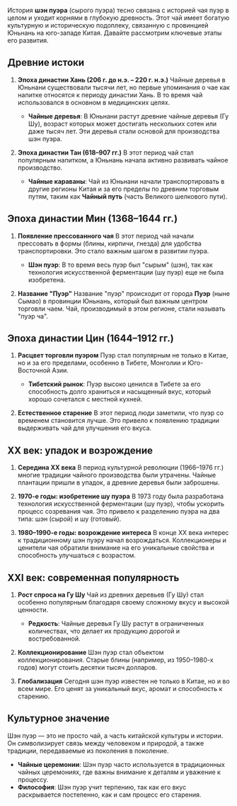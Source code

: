 История **шэн пуэра** (сырого пуэра) тесно связана с историей чая пуэр в целом и уходит корнями в глубокую древность. Этот чай имеет богатую культурную и историческую подоплеку, связанную с провинцией Юньнань на юго-западе Китая. Давайте рассмотрим ключевые этапы его развития.

## Древние истоки

1. **Эпоха династии Хань (206 г. до н.э. – 220 г. н.э.)**
   Чайные деревья в Юньнани существовали тысячи лет, но первые упоминания о чае как напитке относятся к периоду династии Хань. В то время чай использовался в основном в медицинских целях.
   - **Чайные деревья**: В Юньнани растут древние чайные деревья (Гу Шу), возраст которых может достигать нескольких сотен или даже тысяч лет. Эти деревья стали основой для производства шэн пуэра.

2. **Эпоха династии Тан (618–907 гг.)**
   В этот период чай стал популярным напитком, а Юньнань начала активно развивать чайное производство.
   - **Чайные караваны**: Чай из Юньнани начали транспортировать в другие регионы Китая и за его пределы по древним торговым путям, таким как **Чайный путь** (часть Великого шелкового пути).

## Эпоха династии Мин (1368–1644 гг.)

1. **Появление прессованного чая**
   В этот период чай начали прессовать в формы (блины, кирпичи, гнезда) для удобства транспортировки. Это стало важным шагом в развитии пуэра.
   - **Шэн пуэр**: В то время весь пуэр был "сырым" (шэн), так как технология искусственной ферментации (шу пуэр) еще не была изобретена.

2. **Название "Пуэр"**
   Название "пуэр" происходит от города **Пуэр** (ныне Сымао) в провинции Юньнань, который был важным центром торговли чаем. Чай, производимый в этом регионе, стали называть "пуэр ча".

## Эпоха династии Цин (1644–1912 гг.)

1. **Расцвет торговли пуэром**
   Пуэр стал популярным не только в Китае, но и за его пределами, особенно в Тибете, Монголии и Юго-Восточной Азии.
   - **Тибетский рынок**: Пуэр высоко ценился в Тибете за его способность долго храниться и насыщенный вкус, который хорошо сочетался с местной кухней.

2. **Естественное старение**
   В этот период люди заметили, что пуэр со временем становится лучше. Это привело к появлению традиции выдерживать чай для улучшения его вкуса.

## XX век: упадок и возрождение

1. **Середина XX века**
   В период культурной революции (1966–1976 гг.) многие традиции чайного производства были утрачены. Чайные плантации пришли в упадок, а древние деревья были заброшены.

2. **1970-е годы: изобретение шу пуэра**
   В 1973 году была разработана технология искусственной ферментации (шу пуэр), чтобы ускорить процесс созревания чая. Это привело к разделению пуэра на два типа: шэн (сырой) и шу (готовый).

3. **1980–1990-е годы: возрождение интереса**
   В конце XX века интерес к традиционному шэн пуэру начал возрождаться. Коллекционеры и ценители чая обратили внимание на его уникальные свойства и способность улучшаться с возрастом.

## XXI век: современная популярность

1. **Рост спроса на Гу Шу**
   Чай из древних деревьев (Гу Шу) стал особенно популярным благодаря своему сложному вкусу и высокой ценности.
   - **Редкость**: Чайные деревья Гу Шу растут в ограниченных количествах, что делает их продукцию дорогой и востребованной.

2. **Коллекционирование**
   Шэн пуэр стал объектом коллекционирования. Старые блины (например, из 1950–1980-х годов) могут стоить десятки тысяч долларов.

3. **Глобализация**
   Сегодня шэн пуэр известен не только в Китае, но и во всем мире. Его ценят за уникальный вкус, аромат и способность к старению.

## Культурное значение

Шэн пуэр — это не просто чай, а часть китайской культуры и истории. Он символизирует связь между человеком и природой, а также традиции, передаваемые из поколения в поколение.
- **Чайные церемонии**: Шэн пуэр часто используется в традиционных чайных церемониях, где важны внимание к деталям и уважение к процессу.
- **Философия**: Шэн пуэр учит терпению, так как его вкус раскрывается постепенно, как и сам процесс его старения.
